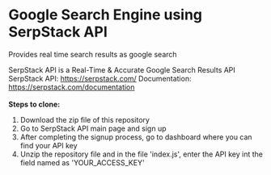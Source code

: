 # Google Search Engine using SerpStack API
 Provides real time search results as google search

SerpStack API is a Real-Time & Accurate Google Search Results API
SerpStack API: https://serpstack.com/
Documentation: https://serpstack.com/documentation
<br><br>
<b>Steps to clone:</b>
1. Download the zip file of this repository
2. Go to SerpStack API main page and sign up 
3. After completing the signup process, go to dashboard where you can find your API key
4. Unzip the repository file and in the file 'index.js', enter the API key int the field named as 'YOUR_ACCESS_KEY'